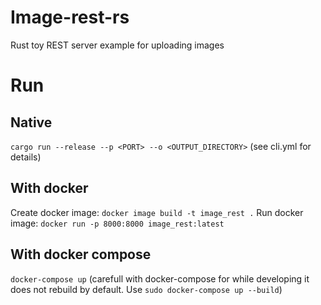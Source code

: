 # Image-rest-rs
Rust toy REST server example for uploading images
# Run
## Native
```cargo run --release --p <PORT> --o <OUTPUT_DIRECTORY>``` (see cli.yml for details)
## With docker
Create docker image:
```docker image build -t image_rest .```
Run docker image:
```docker run -p 8000:8000 image_rest:latest```
## With docker compose
```docker-compose up```
(carefull with docker-compose for while developing it does not rebuild by default. Use ```sudo docker-compose up --build```)
